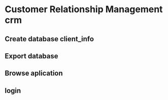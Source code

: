# Customer Relationship Management crm
## Create database client_info
## Export database
## Browse aplication
## login